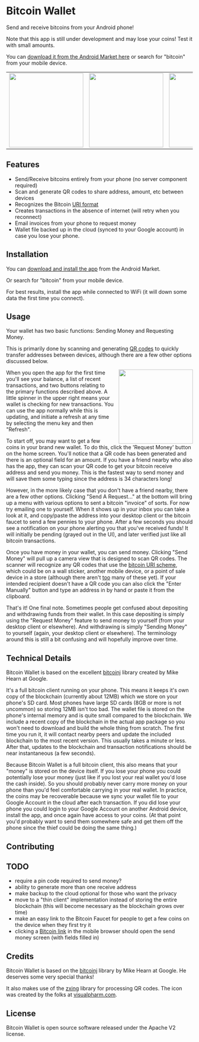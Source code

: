 Bitcoin Wallet
==============

Send and receive bitcoins from your Android phone!

Note that this app is still under development and may lose your coins!  Test it with small amounts.

You can [download it from the Android Market here](http://example.com/) or search for "bitcoin" from your mobile device.

<table>
  <tr>
    <td><img src="http://i.imgur.com/aqF3p.png" width="200" /></td>    
    <td><img src="http://i.imgur.com/ilvNp.png" width="200" /></td>
    <td><img src="http://i.imgur.com/ObBth.png" width="200" /></td>
    <td><img src="http://i.imgur.com/TsZc7.png" width="200" /></td>
  </tr>
</table>

Features
--------

* Send/Receive bitcoins entirely from your phone (no server component required)
* Scan and generate QR codes to share address, amount, etc between devices
* Recognizes the Bitcoin [URI format](https://en.bitcoin.it/wiki/URI_Scheme)
* Creates transactions in the absence of internet (will retry when you reconnect)
* Email invoices from your phone to request money
* Wallet file backed up in the cloud (synced to your Google account) in case you lose your phone.

Installation
-------------

You can [download and install the app](http://example.com/) from the Android Market.

Or search for "bitcoin" from your mobile device.

For best results, install the app while connected to WiFi (it will down some data the first time you connect).

Usage
-----

Your wallet has two basic functions: Sending Money and Requesting Money.

This is primarily done by scanning and generating [QR codes](http://en.wikipedia.org/wiki/QR_code) to quickly transfer addresses between devices, although there are a few other options discussed below.

<img src="http://i.imgur.com/tTdtZ.png" width="200" align="right" style="padding-left: 10px;" />
When you open the app for the first time you'll see your balance, a list of recent transactions, and two buttons relating to the primary functions described above. A little spinner in the upper right means your wallet is checking for new transactions.  You can use the app normally while this is updating, and initiate a refresh at any time by selecting the menu key and then "Refresh".

To start off, you may want to get a few coins in your brand new wallet.  To do this, click the 'Request Money' button on the home screen.  You'll notice that a QR code has been generated and there is an optional field for an amount.  If you have a friend nearby who also has the app, they can scan your QR code to get your bitcoin receive address and send you money.  This is the fastest way to send money and will save them some typing since the address is 34 characters long!

However, in the more likely case that you don't have a friend nearby, there are a few other options.  Clicking "Send A Request..." at the bottom will bring up a menu with various options to sent a bitcoin "invoice" of sorts.  For now try emailing one to yourself.  When it shows up in your inbox you can take a look at it, and copy/paste the address into your desktop client or the bitcoin faucet to send a few pennies to your phone.  After a few seconds you should see a notification on your phone alerting you that you've received funds!  It will initially be pending (grayed out in the UI), and later verified just like all bitcoin transactions.

Once you have money in your wallet, you can send money.  Clicking "Send Money" will pull up a camera view that is designed to scan QR codes.  The scanner will recognize any QR codes that use the [bitcoin URI scheme](https://en.bitcoin.it/wiki/URI_Scheme), which could be on a wall sticker, another mobile device, or a point of sale device in a store (although there aren't [too](http://starburst.hackerfriendly.com/?p=1530) many of these yet).  If your intended recipient doesn't have a QR code you can also click the "Enter Manually" button and type an address in by hand or paste it from the clipboard.

That's it!  One final note.  Sometimes people get confused about depositing and withdrawing funds from their wallet.  In this case depositing is simply using the "Request Money" feature to send money to yourself (from your desktop client or elsewhere).  And withdrawing is simply "Sending Money" to yourself (again, your desktop client or elsewhere).  The terminology around this is still a bit confusing and will hopefully improve over time.

Technical Details
-----------------

Bitcoin Wallet is based on the excellent [bitcoinj](http://code.google.com/p/bitcoinj/) library created by Mike Hearn at Google.

It's a full bitcoin client running on your phone.  This means it keeps it's own copy of the blockchain (currently about 12MB) which we store on your phone's SD card.  Most phones have large SD cards (8GB or more is not uncommon) so storing 12MB isn't too bad.  The wallet file is stored on the phone's internal memory and is quite small compared to the blockchain.  We include a recent copy of the blockchain in the actual app package so you won't need to download and build the whole thing from scratch.  The first time you run it, it will contact nearby peers and update the included blockchain to the most recent version.  This usually takes a minute or less.  After that, updates to the blockchain and transaction notifications should be near instantaneous (a few seconds).

Because Bitcoin Wallet is a full bitcoin client, this also means that your "money" is stored on the device itself.  If you lose your phone you could potentially lose your money (just like if you lost your real wallet you'd lose the cash inside).  So you should probably never carry more money on your phone than you'd feel comfortable carrying in your real wallet.  In practice, the coins may be recoverable because we sync your wallet file to your Google Account in the cloud after each transaction.  If you did lose your phone you could login to your Google Account on another Android device, install the app, and once again have access to your coins.  (At that point you'd probably want to send them somewhere safe and get them off the phone since the thief could be doing the same thing.)

Contributing
------------

TODO
----

* require a pin code required to send money?
* ability to generate more than one receive address
* make backup to the cloud optional for those who want the privacy
* move to a "thin client" implementation instead of storing the entire blockchain (this will become necessary as the blockchain grows over time)
* make an easy link to the Bitcoin Faucet for people to get a few coins on the device when they first try it
* clicking a [Bitcoin link](https://en.bitcoin.it/wiki/URI_Scheme) in the mobile browser should open the send money screen (with fields filled in)

Credits
-------

Bitcoin Wallet is based on the [bitcoinj](http://code.google.com/p/bitcoinj/) library by Mike Hearn at Google.  He deserves some very special thanks!

It also makes use of the [zxing](http://code.google.com/p/zxing/) library for processing QR codes.  The icon was created by the folks at [visualpharm.com](http://www.visualpharm.com/).

License
-------

Bitcoin Wallet is open source software released under the Apache V2 license.
